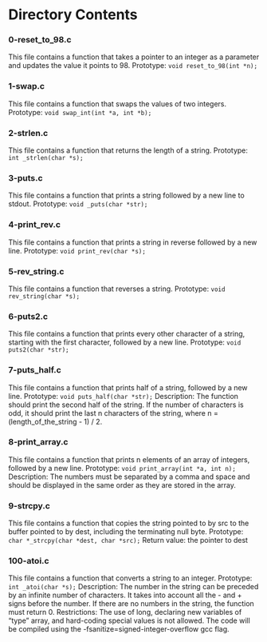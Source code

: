 # Directory Contents

### 0-reset_to_98.c

This file contains a function that takes a pointer to an integer as a parameter and updates the value it points to 98.
Prototype: `void reset_to_98(int *n);`

### 1-swap.c

This file contains a function that swaps the values of two integers.
Prototype: `void swap_int(int *a, int *b);`

### 2-strlen.c

This file contains a function that returns the length of a string.
Prototype: `int _strlen(char *s);`

### 3-puts.c

This file contains a function that prints a string followed by a new line to stdout.
Prototype: `void _puts(char *str);`

### 4-print_rev.c

This file contains a function that prints a string in reverse followed by a new line.
Prototype: `void print_rev(char *s);`

### 5-rev_string.c

This file contains a function that reverses a string.
Prototype: `void rev_string(char *s);`

### 6-puts2.c

This file contains a function that prints every other character of a string, starting with the first character, followed by a new line.
Prototype: `void puts2(char *str);`

### 7-puts_half.c

This file contains a function that prints half of a string, followed by a new line.
Prototype: `void puts_half(char *str);`
Description: The function should print the second half of the string. If the number of characters is odd, it should print the last n characters of the string, where n = (length_of_the_string - 1) / 2.

### 8-print_array.c

This file contains a function that prints n elements of an array of integers, followed by a new line.
Prototype: `void print_array(int *a, int n);`
Description: The numbers must be separated by a comma and space and should be displayed in the same order as they are stored in the array.

### 9-strcpy.c

This file contains a function that copies the string pointed to by src to the buffer pointed to by dest, including the terminating null byte.
Prototype: `char *_strcpy(char *dest, char *src);`
Return value: the pointer to dest

### 100-atoi.c

This file contains a function that converts a string to an integer.
Prototype: `int _atoi(char *s);`
Description: The number in the string can be preceded by an infinite number of characters. It takes into account all the - and + signs before the number. If there are no numbers in the string, the function must return 0.
Restrictions: The use of long, declaring new variables of “type” array, and hard-coding special values is not allowed. The code will be compiled using the -fsanitize=signed-integer-overflow gcc flag.

